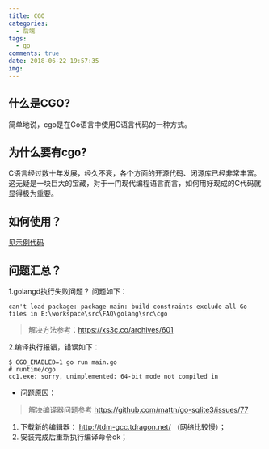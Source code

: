 ```yaml
---
title: CGO
categories:
  - 后端
tags:
  - go
comments: true
date: 2018-06-22 19:57:35
img:
---
```


## 什么是CGO?
简单地说，cgo是在Go语言中使用C语言代码的一种方式。

## 为什么要有cgo?
C语言经过数十年发展，经久不衰，各个方面的开源代码、闭源库已经非常丰富。这无疑是一块巨大的宝藏，对于一门现代编程语言而言，如何用好现成的C代码就显得极为重要。

## 如何使用？
[见示例代码](main.go)

## 问题汇总？
1.golangd执行失败问题？
问题如下：
```
can't load package: package main: build constraints exclude all Go files in E:\workspace\src\FAQ\golang\src\cgo
```
> 解决方法参考：https://xs3c.co/archives/601

2.编译执行报错，错误如下：
```
$ CGO_ENABLED=1 go run main.go
# runtime/cgo
cc1.exe: sorry, unimplemented: 64-bit mode not compiled in
```
- 问题原因：
>解决编译器问题参考 https://github.com/mattn/go-sqlite3/issues/77

  1. 下载新的编辑器： http://tdm-gcc.tdragon.net/  （网络比较慢）；
  2. 安装完成后重新执行编译命令ok；
